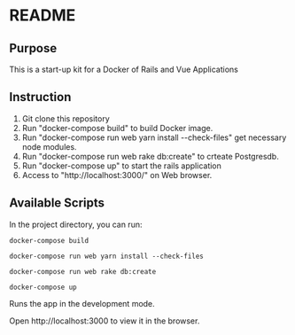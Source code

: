 # README

## Purpose

This is a start-up kit for a  Docker of Rails and Vue Applications

## Instruction
1. Git clone this repository
2. Run "docker-compose build" to build Docker image.
3. Run "docker-compose run web yarn install --check-files" get necessary node modules.
4. Run "docker-compose run web rake db:create" to crteate Postgresdb.
5. Run "docker-compose up" to start the rails application
6. Access to "http://localhost:3000/" on Web browser.

## Available Scripts

In the project directory, you can run:

```
docker-compose build

docker-compose run web yarn install --check-files

docker-compose run web rake db:create

docker-compose up
```

Runs the app in the development mode.

Open http://localhost:3000 to view it in the browser.
